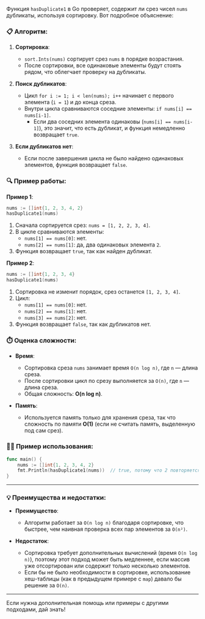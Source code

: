 Функция `hasDuplicate1` в Go проверяет, содержит ли срез чисел `nums` дубликаты, используя сортировку. Вот подробное объяснение:

### 📋 Алгоритм:

1. **Сортировка**:
   - `sort.Ints(nums)` сортирует срез `nums` в порядке возрастания.
   - После сортировки, все одинаковые элементы будут стоять рядом, что облегчает проверку на дубликаты.

2. **Поиск дубликатов**:
   - Цикл `for i := 1; i < len(nums); i++` начинает с первого элемента (`i = 1`) и до конца среза.
   - Внутри цикла сравниваются соседние элементы: `if nums[i] == nums[i-1]`.
     - Если два соседних элемента одинаковы (`nums[i] == nums[i-1]`), это значит, что есть дубликат, и функция немедленно возвращает `true`.
   
3. **Если дубликатов нет**:
   - Если после завершения цикла не было найдено одинаковых элементов, функция возвращает `false`.

### 🔍 Пример работы:

**Пример 1**:

```go
nums := []int{1, 2, 3, 4, 2}
hasDuplicate1(nums)
```

1. Сначала сортируется срез: `nums = [1, 2, 2, 3, 4]`.
2. В цикле сравниваются элементы:
   - `nums[1] == nums[0]`: нет.
   - `nums[2] == nums[1]`: да, два одинаковых элемента `2`.
3. Функция возвращает `true`, так как найден дубликат.

**Пример 2**:

```go
nums := []int{1, 2, 3, 4}
hasDuplicate1(nums)
```

1. Сортировка не изменит порядок, срез останется `[1, 2, 3, 4]`.
2. Цикл:
   - `nums[1] == nums[0]`: нет.
   - `nums[2] == nums[1]`: нет.
   - `nums[3] == nums[2]`: нет.
3. Функция возвращает `false`, так как дубликатов нет.

### ⏱️ Оценка сложности:

- **Время**:
  - Сортировка среза `nums` занимает время `O(n log n)`, где `n` — длина среза.
  - После сортировки цикл по срезу выполняется за `O(n)`, где `n` — длина среза.
  - Общая сложность: **O(n log n)**.
  
- **Память**:
  - Используется память только для хранения среза, так что сложность по памяти **O(1)** (если не считать память, выделенную под сам срез).

### 🧑‍💻 Пример использования:

```go
func main() {
    nums := []int{1, 2, 3, 4, 2}
    fmt.Println(hasDuplicate1(nums))  // true, потому что 2 повторяется
}
```

---

### 💡 Преимущества и недостатки:

- **Преимущество**:
  - Алгоритм работает за `O(n log n)` благодаря сортировке, что быстрее, чем наивная проверка всех пар элементов за `O(n²)`.

- **Недостаток**:
  - Сортировка требует дополнительных вычислений (время `O(n log n)`), поэтому этот подход может быть медленнее, если массив уже отсортирован или содержит только несколько элементов.
  - Если бы не было необходимости в сортировке, использование хеш-таблицы (как в предыдущем примере с `map`) давало бы решение за `O(n)`.

---

Если нужна дополнительная помощь или примеры с другими подходами, дай знать!